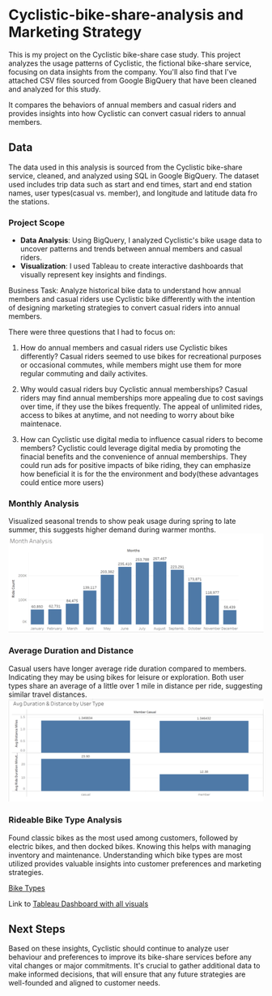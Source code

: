 # Cyclistic-bike-share-analysis and Marketing Strategy

This is my project on the Cyclistic bike-share case study. This project analyzes the usage patterns of Cyclistic, the fictional bike-share service, focusing on data insights from the company. You'll also find that I've attached CSV files sourced from Google BigQuery that have been cleaned and analyzed for this study.

It compares the behaviors of annual members and casual riders and provides insights into how Cyclistic can convert casual riders to annual members.

## Data
 The data used in this analysis is sourced from the Cyclistic bike-share service, cleaned, and analyzed using SQL in Google BigQuery. The dataset used includes trip data such as start and end times, start and end station names, user types(casual vs. member), and longitude and latitude data fro the stations. 
### Project Scope

-   **Data Analysis**: Using BigQuery, I analyzed Cyclistic's bike usage data to uncover patterns and trends between annual members and casual riders.
-   **Visualization**: I used Tableau to create interactive dashboards that visually represent key insights and findings.
  
Business Task: Analyze historical bike data to understand how annual members and casual riders use Cyclistic bike differently with the intention of designing marketing strategies to convert casual riders into annual members.


There were three questions that I had to focus on:
1. How do annual members and casual riders use Cyclistic bikes differently?
   Casual riders seemed to use bikes for recreational purposes or occasional commutes, while members might use them for more regular commuting and daily activites.
   
3. Why would casual riders buy Cyclistic annual memberships?
   Casual riders may find annual memberships more appealing due to cost savings over time, if they use the bikes frequently. The appeal of unlimited rides, access to bikes at anytime, and not needing to worry about bike maintenace. 
   
5. How can Cyclistic use digital media to influence casual riders to become members?
   Cyclistic could leverage digital media by promoting the finacial benefits and the convenience of annual memberships. They could run ads for positive impacts of bike riding, they can emphasize how beneficial it is for the the environment and body(these advantages could entice more users) 

### Monthly Analysis

Visualized seasonal trends to show peak usage during spring to late summer, this suggests higher demand during warmer months. 
![Monthly Analysis](https://github.com/lychialy/Cyclistic-bike-share-analysis/blob/main/2024-07-01%20(2).png?raw=true)


### Average Duration and Distance

Casual users have longer average ride duration compared to members. Indicating they may be using bikes for leisure or exploration. Both user types share an average of a little over 1 mile in distance per ride, suggesting similar travel distances. 
![Avg Duration and Distance](https://github.com/lychialy/Cyclistic-bike-share-analysis/blob/main/2024-07-01.png?raw=true)


### Rideable Bike Type Analysis

Found classic bikes as the most used among customers, followed by electric bikes, and then docked bikes. Knowing this helps with managing inventory and maintenance. Understanding which bike types are most utilized provides valuable insights into customer preferences and marketing strategies.

[Bike Types](https://github.com/lychialy/Cyclistic-bike-share-analysis/blob/main/2024-07-01%20(1).png?raw=true)

Link to [Tableau Dashboard with all visuals](https://public.tableau.com/views/CyclisticCaseStudyCapstone_17196371711750/Dashboard1?:language=en-US&:sid=&:display_count=n&:origin=viz_share_link)

## Next Steps

Based on these insights, Cyclistic should continue to analyze user behaviour and preferences to improve its bike-share services before any vital changes or major commitments. It's crucial to gather additional data to make informed decisions, that will ensure that any future strategies are well-founded and aligned to customer needs. 



